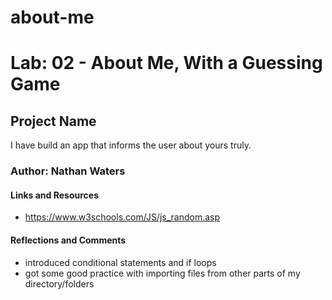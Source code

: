 # about-me

# Lab: 02 - About Me, With a Guessing Game

## Project Name
I have build an app that informs the user about yours truly.

### Author: Nathan Waters

#### Links and Resources  
  - https://www.w3schools.com/JS/js_random.asp

#### Reflections and Comments
  - introduced conditional statements and if loops
  - got some good practice with importing files from other parts of my directory/folders
  